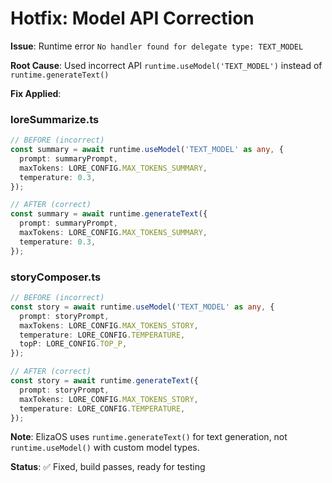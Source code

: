 # Hotfix: Model API Correction

**Issue**: Runtime error `No handler found for delegate type: TEXT_MODEL`

**Root Cause**: Used incorrect API `runtime.useModel('TEXT_MODEL')` instead of `runtime.generateText()`

**Fix Applied**:

### loreSummarize.ts
```typescript
// BEFORE (incorrect)
const summary = await runtime.useModel('TEXT_MODEL' as any, {
  prompt: summaryPrompt,
  maxTokens: LORE_CONFIG.MAX_TOKENS_SUMMARY,
  temperature: 0.3,
});

// AFTER (correct)
const summary = await runtime.generateText({
  prompt: summaryPrompt,
  maxTokens: LORE_CONFIG.MAX_TOKENS_SUMMARY,
  temperature: 0.3,
});
```

### storyComposer.ts
```typescript
// BEFORE (incorrect)
const story = await runtime.useModel('TEXT_MODEL' as any, {
  prompt: storyPrompt,
  maxTokens: LORE_CONFIG.MAX_TOKENS_STORY,
  temperature: LORE_CONFIG.TEMPERATURE,
  topP: LORE_CONFIG.TOP_P,
});

// AFTER (correct)
const story = await runtime.generateText({
  prompt: storyPrompt,
  maxTokens: LORE_CONFIG.MAX_TOKENS_STORY,
  temperature: LORE_CONFIG.TEMPERATURE,
});
```

**Note**: ElizaOS uses `runtime.generateText()` for text generation, not `runtime.useModel()` with custom model types.

**Status**: ✅ Fixed, build passes, ready for testing


